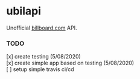 # ubilapi
Unofficial [billboard.com](https://www.billboard.com) API.

### TODO
[x] create testing (5/08/2020)  
[x] create simple app based on testing (5/08/2020)  
[ ] setup simple travis ci/cd

